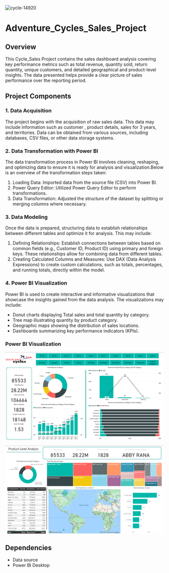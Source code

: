 ![cycle-14920](https://github.com/user-attachments/assets/89215f3a-3d3e-47e3-a82a-a3ea06a565f8)
# Adventure_Cycles_Sales_Project

## Overview

This Cycle_Sales Project contains the sales dashboard analysis covering key performance metrics such as total revenue, quantity sold, return quantity, unique customers, and detailed geographical and product-level insights. The data presented helps provide a clear picture of sales performance over the reporting period.

## Project Components

### 1. Data Acquisition

The project begins with the acquisition of raw sales data. This data may include information such as customer , product details, sales for 3 years, and territories. Data can be obtained from various sources, including databases, CSV files, or other data storage systems.

### 2. Data Transformation with Power BI

The data transformation process in Power BI involves cleaning, reshaping, and optimizing data to ensure it is ready for analysis and visualization.Below is an overview of the transformation steps taken:
  1. Loading Data: Imported data from the source file (CSV) into Power BI.
  2. Power Query Editor: Utilized Power Query Editor to perform transformations.
  3. Data Transformation: Adjusted the structure of the dataset by splitting or merging columns where necessary. 

### 3. Data Modeling

Once the data is prepared, structuring data to establish relationships between different tables and optimize it for analysis. This may include:
  1. Defining Relationships: Establish connections between tables based on common fields (e.g., Customer ID, Product ID) using primary and foreign keys. These relationships allow for combining data from different 
     tables.
  2.  Creating Calculated Columns and Measures: Use DAX (Data Analysis Expressions) to create custom calculations, such as totals, percentages, and running totals, directly within the model.

### 4. Power BI Visualization

Power BI is used to create interactive and informative visualizations that showcase the insights gained from the data analysis. The visualizations may include:

- Donut charts displaying Total sales and total quantity by category.
- Tree map illustrating quantity by product category.
- Geographic maps showing the distribution of sales locations.
- Dashboards summarizing key performance indicators (KPIs).

### Power BI Visualization

![Dashboard 1](https://github.com/Hardeep6dhiman/Adventure_Cycles_Sales_Project/blob/main/Dashboard_1.png)


![Dashboard 2](https://github.com/Hardeep6dhiman/Adventure_Cycles_Sales_Project/blob/main/Dashboard_2.png)


## Dependencies

- Data source
- Power BI Desktop


